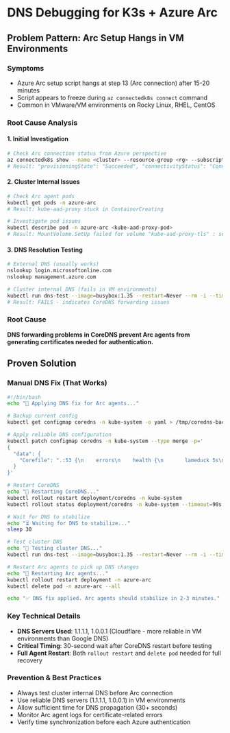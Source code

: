 # DNS Debugging for K3s + Azure Arc

## Problem Pattern: Arc Setup Hangs in VM Environments

### Symptoms
- Azure Arc setup script hangs at step 13 (Arc connection) after 15-20 minutes
- Script appears to freeze during `az connectedk8s connect` command
- Common in VMware/VM environments on Rocky Linux, RHEL, CentOS

### Root Cause Analysis

#### 1. Initial Investigation
```bash
# Check Arc connection status from Azure perspective
az connectedk8s show --name <cluster> --resource-group <rg> --subscription <sub>
# Result: "provisioningState": "Succeeded", "connectivityStatus": "Connecting"
```

#### 2. Cluster Internal Issues
```bash
# Check Arc agent pods
kubectl get pods -n azure-arc
# Result: kube-aad-proxy stuck in ContainerCreating

# Investigate pod issues
kubectl describe pod -n azure-arc <kube-aad-proxy-pod>
# Result: MountVolume.SetUp failed for volume "kube-aad-proxy-tls" : secret "kube-aad-proxy-certificate" not found
```

#### 3. DNS Resolution Testing
```bash
# External DNS (usually works)
nslookup login.microsoftonline.com
nslookup management.azure.com

# Cluster internal DNS (fails in VM environments)
kubectl run dns-test --image=busybox:1.35 --restart=Never --rm -i --timeout=30s -- nslookup kubernetes.default.svc.cluster.local
# Result: FAILS - indicates CoreDNS forwarding issues
```

### Root Cause
**DNS forwarding problems in CoreDNS prevent Arc agents from generating certificates needed for authentication.**

## Proven Solution

### Manual DNS Fix (That Works)
```bash
#!/bin/bash
echo "🔧 Applying DNS fix for Arc agents..."

# Backup current config
kubectl get configmap coredns -n kube-system -o yaml > /tmp/coredns-backup.yaml

# Apply reliable DNS configuration
kubectl patch configmap coredns -n kube-system --type merge -p='
{
  "data": {
    "Corefile": ".:53 {\n    errors\n    health {\n       lameduck 5s\n    }\n    ready\n    kubernetes cluster.local in-addr.arpa ip6.arpa {\n       pods insecure\n       fallthrough in-addr.arpa ip6.arpa\n       ttl 30\n    }\n    prometheus :9153\n    forward . 1.1.1.1 1.0.0.1\n    cache 30\n    loop\n    reload\n    loadbalance\n}\n"
  }
}'

# Restart CoreDNS
echo "🔄 Restarting CoreDNS..."
kubectl rollout restart deployment/coredns -n kube-system
kubectl rollout status deployment/coredns -n kube-system --timeout=90s

# Wait for DNS to stabilize
echo "⏳ Waiting for DNS to stabilize..."
sleep 30

# Test cluster DNS
echo "🧪 Testing cluster DNS..."
kubectl run dns-test --image=busybox:1.35 --restart=Never --rm -i --timeout=30s -- nslookup kubernetes.default.svc.cluster.local

# Restart Arc agents to pick up DNS changes
echo "🔄 Restarting Arc agents..."
kubectl rollout restart deployment -n azure-arc
kubectl delete pod -n azure-arc --all

echo "✅ DNS fix applied. Arc agents should stabilize in 2-3 minutes."
```

### Key Technical Details
- **DNS Servers Used**: 1.1.1.1, 1.0.0.1 (Cloudflare - more reliable in VM environments than Google DNS)
- **Critical Timing**: 30-second wait after CoreDNS restart before testing
- **Full Agent Restart**: Both `rollout restart` and `delete pod` needed for full recovery

### Prevention & Best Practices
- Always test cluster internal DNS before Arc connection
- Use reliable DNS servers (1.1.1.1, 1.0.0.1) in VM environments
- Allow sufficient time for DNS propagation (30+ seconds)
- Monitor Arc agent logs for certificate-related errors
- Verify time synchronization before each Azure authentication